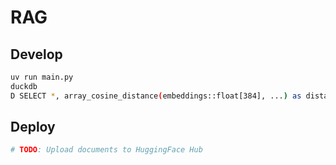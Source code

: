 # RAG

## Develop

```sh
uv run main.py
duckdb
D SELECT *, array_cosine_distance(embeddings::float[384], ...) as distance FROM 'file://./datasets/**/*.parquet' ORDER BY distance LIMIT 5
```

## Deploy

```sh
# TODO: Upload documents to HuggingFace Hub
```
